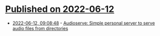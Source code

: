 # [Published on 2022-06-12](index.md)

* [2022-06-12, 09:08:48](https://news.ycombinator.com/item?id=31713047) - [Audioserve: Simple personal server to serve audio files from directories](https://github.com/izderadicka/audioserve)
